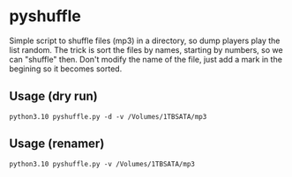 # pyshuffle
Simple script to shuffle files (mp3) in a directory, so dump players play the list random. The trick is sort the
files by names, starting by numbers, so we can "shuffle" then. Don't modify the name of the file, just add a 
mark in the begining so it becomes sorted.

## Usage (dry run)

```
python3.10 pyshuffle.py -d -v /Volumes/1TBSATA/mp3
```

## Usage (renamer)

```
python3.10 pyshuffle.py -v /Volumes/1TBSATA/mp3
```